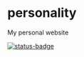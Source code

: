 # personality

My personal website

[![status-badge](https://ci.codeberg.org/api/badges/14212/status.svg)](https://ci.codeberg.org/repos/14212)


